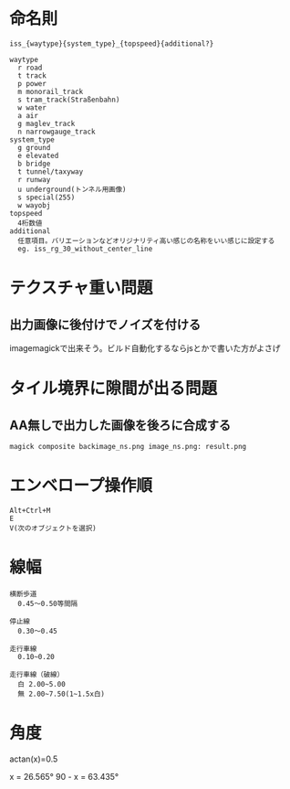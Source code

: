# 命名則

```
iss_{waytype}{system_type}_{topspeed}{additional?}

waytype
  r road
  t track
  p power
  m monorail_track
  s tram_track(Straßenbahn)
  w water
  a air
  g maglev_track
  n narrowgauge_track
system_type
  g ground
  e elevated
  b bridge
  t tunnel/taxyway
  r runway
  u underground(トンネル用画像)
  s special(255)
  w wayobj
topspeed
  4桁数値
additional
  任意項目。バリエーションなどオリジナリティ高い感じの名称をいい感じに設定する
  eg. iss_rg_30_without_center_line
```

# テクスチャ重い問題

## 出力画像に後付けでノイズを付ける
imagemagickで出来そう。ビルド自動化するならjsとかで書いた方がよさげ

# タイル境界に隙間が出る問題
## AA無しで出力した画像を後ろに合成する

```
magick composite backimage_ns.png image_ns.png: result.png
```

# エンベロープ操作順

```
Alt+Ctrl+M
E
V(次のオブジェクトを選択)
```

# 線幅
```
横断歩道
  0.45～0.50等間隔

停止線
  0.30～0.45

走行車線
  0.10~0.20

走行車線（破線）
  白 2.00~5.00
  無 2.00~7.50(1~1.5x白)
```

# 角度

actan(x)=0.5

x = 26.565°
90 - x = 63.435°
